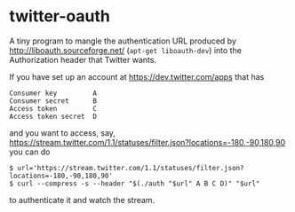 twitter-oauth
=============

A tiny program to mangle the authentication URL produced by
http://liboauth.sourceforge.net/
(<code>apt-get liboauth-dev</code>)
into the Authorization header that Twitter wants.

If you have set up an account at
https://dev.twitter.com/apps
that has

    Consumer key         A
    Consumer secret      B
    Access token         C
    Access token secret  D

and you want to access, say,
https://stream.twitter.com/1.1/statuses/filter.json?locations=-180,-90,180,90
you can do

    $ url='https://stream.twitter.com/1.1/statuses/filter.json?locations=-180,-90,180,90'
    $ curl --compress -s --header "$(./auth "$url" A B C D)" "$url"

to authenticate it and watch the stream.
    
